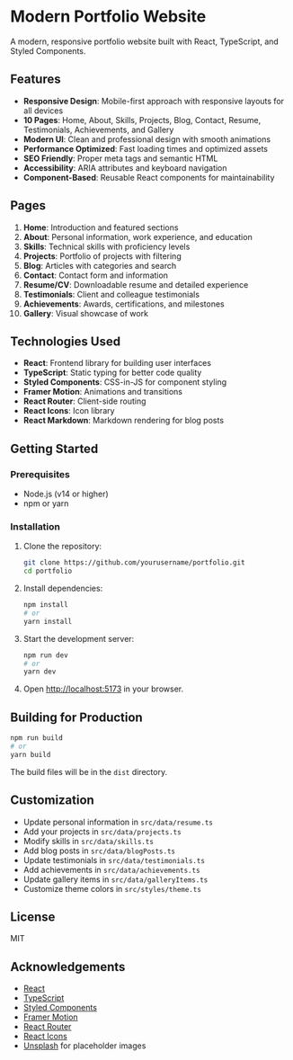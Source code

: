 # Modern Portfolio Website

A modern, responsive portfolio website built with React, TypeScript, and Styled Components.

## Features

- **Responsive Design**: Mobile-first approach with responsive layouts for all devices
- **10 Pages**: Home, About, Skills, Projects, Blog, Contact, Resume, Testimonials, Achievements, and Gallery
- **Modern UI**: Clean and professional design with smooth animations
- **Performance Optimized**: Fast loading times and optimized assets
- **SEO Friendly**: Proper meta tags and semantic HTML
- **Accessibility**: ARIA attributes and keyboard navigation
- **Component-Based**: Reusable React components for maintainability

## Pages

1. **Home**: Introduction and featured sections
2. **About**: Personal information, work experience, and education
3. **Skills**: Technical skills with proficiency levels
4. **Projects**: Portfolio of projects with filtering
5. **Blog**: Articles with categories and search
6. **Contact**: Contact form and information
7. **Resume/CV**: Downloadable resume and detailed experience
8. **Testimonials**: Client and colleague testimonials
9. **Achievements**: Awards, certifications, and milestones
10. **Gallery**: Visual showcase of work

## Technologies Used

- **React**: Frontend library for building user interfaces
- **TypeScript**: Static typing for better code quality
- **Styled Components**: CSS-in-JS for component styling
- **Framer Motion**: Animations and transitions
- **React Router**: Client-side routing
- **React Icons**: Icon library
- **React Markdown**: Markdown rendering for blog posts

## Getting Started

### Prerequisites

- Node.js (v14 or higher)
- npm or yarn

### Installation

1. Clone the repository:
   ```bash
   git clone https://github.com/yourusername/portfolio.git
   cd portfolio
   ```

2. Install dependencies:
   ```bash
   npm install
   # or
   yarn install
   ```

3. Start the development server:
   ```bash
   npm run dev
   # or
   yarn dev
   ```

4. Open [http://localhost:5173](http://localhost:5173) in your browser.

## Building for Production

```bash
npm run build
# or
yarn build
```

The build files will be in the `dist` directory.

## Customization

- Update personal information in `src/data/resume.ts`
- Add your projects in `src/data/projects.ts`
- Modify skills in `src/data/skills.ts`
- Add blog posts in `src/data/blogPosts.ts`
- Update testimonials in `src/data/testimonials.ts`
- Add achievements in `src/data/achievements.ts`
- Update gallery items in `src/data/galleryItems.ts`
- Customize theme colors in `src/styles/theme.ts`

## License

MIT

## Acknowledgements

- [React](https://reactjs.org/)
- [TypeScript](https://www.typescriptlang.org/)
- [Styled Components](https://styled-components.com/)
- [Framer Motion](https://www.framer.com/motion/)
- [React Router](https://reactrouter.com/)
- [React Icons](https://react-icons.github.io/react-icons/)
- [Unsplash](https://unsplash.com/) for placeholder images

